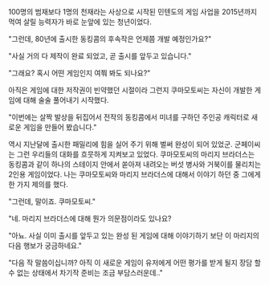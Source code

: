 100명의 범재보다 1명의 천재라는 사상으로 시작된 민텐도의 게임 사업을 2015년까지 먹여 살릴 능력자가 바로 눈앞에 있는 청년이었다.

"그런데, 80년에 출시한 동킹콤의 후속작은 언제쯤 개발 예정인가요?"

"사실 거의 다 제작이 완료 되었고, 곧 출시를 앞두고 있습니다."

"그래요? 혹시 어떤 게임인지 여쭤 봐도 되나요?"

아직은 게임에 대한 저작권이 빈약했던 시절이라 그런지 쿠마모토씨는 자신이 개발한 게임에 대해 술술 풀어내기 시작했다.

"이번에는 살짝 발상을 뒤집어서 전작의 동킹콤에서 미녀를 구하던 주인공 캐릭터로 새로운 게임을 만들어 봤습니다."

역시 지난달에 출시한 패밀리에 힘을 실어 주기 위해 벌써 완성이 되어 있었군. 군페이씨는 그런 우리들의 대화를 흐뭇하게 지켜보고 있었다. 쿠마모토씨의 마리지 브라더스는 동킹콤과 같이 하나의 스테이지 안에서 쏟아져 내려오는 버섯 병사와 거북이를 물리치는 2인용 게임이었다. 나는 쿠마모토씨와 마리지 브라더스에 대해서 이야기 하던 중 그에게 한 가지 제의를 했다.

"그런데, 말이죠. 쿠마모토씨."

"네. 마리지 브라더스에 대해 뭔가 의문점이라도 있나요? 

"아뇨. 사실 이미 출시를 앞두고 있는 완성 된 게임에 대해 이야기하기 보단 이 마리지의 다음 행보가 궁금하네요."

"다음 작 말씀이십니까? 아직 이 새로운 게임이 유저에게 어떤 평가를 받게 될지 장담 할 수 없는 상태에서 차기작 준비는 조금 부담스러운데.."
